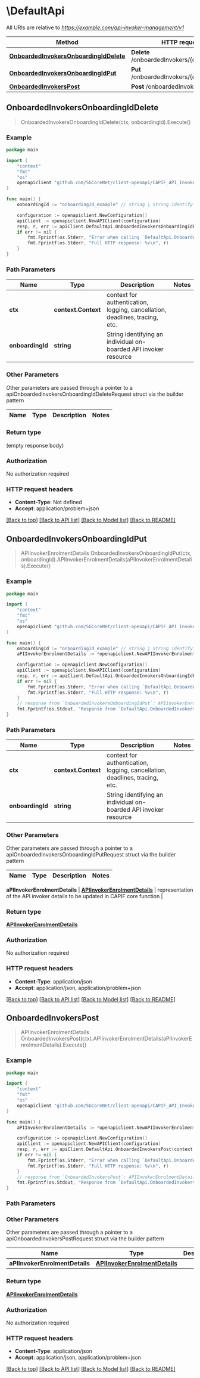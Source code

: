 # \DefaultApi

All URIs are relative to *https://example.com/api-invoker-management/v1*

Method | HTTP request | Description
------------- | ------------- | -------------
[**OnboardedInvokersOnboardingIdDelete**](DefaultApi.md#OnboardedInvokersOnboardingIdDelete) | **Delete** /onboardedInvokers/{onboardingId} | 
[**OnboardedInvokersOnboardingIdPut**](DefaultApi.md#OnboardedInvokersOnboardingIdPut) | **Put** /onboardedInvokers/{onboardingId} | 
[**OnboardedInvokersPost**](DefaultApi.md#OnboardedInvokersPost) | **Post** /onboardedInvokers | 



## OnboardedInvokersOnboardingIdDelete

> OnboardedInvokersOnboardingIdDelete(ctx, onboardingId).Execute()





### Example

```go
package main

import (
    "context"
    "fmt"
    "os"
    openapiclient "github.com/5GCoreNet/client-openapi/CAPIF_API_Invoker_Management_API"
)

func main() {
    onboardingId := "onboardingId_example" // string | String identifying an individual on-boarded API invoker resource

    configuration := openapiclient.NewConfiguration()
    apiClient := openapiclient.NewAPIClient(configuration)
    resp, r, err := apiClient.DefaultApi.OnboardedInvokersOnboardingIdDelete(context.Background(), onboardingId).Execute()
    if err != nil {
        fmt.Fprintf(os.Stderr, "Error when calling `DefaultApi.OnboardedInvokersOnboardingIdDelete``: %v\n", err)
        fmt.Fprintf(os.Stderr, "Full HTTP response: %v\n", r)
    }
}
```

### Path Parameters


Name | Type | Description  | Notes
------------- | ------------- | ------------- | -------------
**ctx** | **context.Context** | context for authentication, logging, cancellation, deadlines, tracing, etc.
**onboardingId** | **string** | String identifying an individual on-boarded API invoker resource | 

### Other Parameters

Other parameters are passed through a pointer to a apiOnboardedInvokersOnboardingIdDeleteRequest struct via the builder pattern


Name | Type | Description  | Notes
------------- | ------------- | ------------- | -------------


### Return type

 (empty response body)

### Authorization

No authorization required

### HTTP request headers

- **Content-Type**: Not defined
- **Accept**: application/problem+json

[[Back to top]](#) [[Back to API list]](../README.md#documentation-for-api-endpoints)
[[Back to Model list]](../README.md#documentation-for-models)
[[Back to README]](../README.md)


## OnboardedInvokersOnboardingIdPut

> APIInvokerEnrolmentDetails OnboardedInvokersOnboardingIdPut(ctx, onboardingId).APIInvokerEnrolmentDetails(aPIInvokerEnrolmentDetails).Execute()





### Example

```go
package main

import (
    "context"
    "fmt"
    "os"
    openapiclient "github.com/5GCoreNet/client-openapi/CAPIF_API_Invoker_Management_API"
)

func main() {
    onboardingId := "onboardingId_example" // string | String identifying an individual on-boarded API invoker resource
    aPIInvokerEnrolmentDetails := *openapiclient.NewAPIInvokerEnrolmentDetails(*openapiclient.NewOnboardingInformation("ApiInvokerPublicKey_example"), "NotificationDestination_example") // APIInvokerEnrolmentDetails | representation of the API invoker details to be updated in CAPIF core function

    configuration := openapiclient.NewConfiguration()
    apiClient := openapiclient.NewAPIClient(configuration)
    resp, r, err := apiClient.DefaultApi.OnboardedInvokersOnboardingIdPut(context.Background(), onboardingId).APIInvokerEnrolmentDetails(aPIInvokerEnrolmentDetails).Execute()
    if err != nil {
        fmt.Fprintf(os.Stderr, "Error when calling `DefaultApi.OnboardedInvokersOnboardingIdPut``: %v\n", err)
        fmt.Fprintf(os.Stderr, "Full HTTP response: %v\n", r)
    }
    // response from `OnboardedInvokersOnboardingIdPut`: APIInvokerEnrolmentDetails
    fmt.Fprintf(os.Stdout, "Response from `DefaultApi.OnboardedInvokersOnboardingIdPut`: %v\n", resp)
}
```

### Path Parameters


Name | Type | Description  | Notes
------------- | ------------- | ------------- | -------------
**ctx** | **context.Context** | context for authentication, logging, cancellation, deadlines, tracing, etc.
**onboardingId** | **string** | String identifying an individual on-boarded API invoker resource | 

### Other Parameters

Other parameters are passed through a pointer to a apiOnboardedInvokersOnboardingIdPutRequest struct via the builder pattern


Name | Type | Description  | Notes
------------- | ------------- | ------------- | -------------

 **aPIInvokerEnrolmentDetails** | [**APIInvokerEnrolmentDetails**](APIInvokerEnrolmentDetails.md) | representation of the API invoker details to be updated in CAPIF core function | 

### Return type

[**APIInvokerEnrolmentDetails**](APIInvokerEnrolmentDetails.md)

### Authorization

No authorization required

### HTTP request headers

- **Content-Type**: application/json
- **Accept**: application/json, application/problem+json

[[Back to top]](#) [[Back to API list]](../README.md#documentation-for-api-endpoints)
[[Back to Model list]](../README.md#documentation-for-models)
[[Back to README]](../README.md)


## OnboardedInvokersPost

> APIInvokerEnrolmentDetails OnboardedInvokersPost(ctx).APIInvokerEnrolmentDetails(aPIInvokerEnrolmentDetails).Execute()





### Example

```go
package main

import (
    "context"
    "fmt"
    "os"
    openapiclient "github.com/5GCoreNet/client-openapi/CAPIF_API_Invoker_Management_API"
)

func main() {
    aPIInvokerEnrolmentDetails := *openapiclient.NewAPIInvokerEnrolmentDetails(*openapiclient.NewOnboardingInformation("ApiInvokerPublicKey_example"), "NotificationDestination_example") // APIInvokerEnrolmentDetails | 

    configuration := openapiclient.NewConfiguration()
    apiClient := openapiclient.NewAPIClient(configuration)
    resp, r, err := apiClient.DefaultApi.OnboardedInvokersPost(context.Background()).APIInvokerEnrolmentDetails(aPIInvokerEnrolmentDetails).Execute()
    if err != nil {
        fmt.Fprintf(os.Stderr, "Error when calling `DefaultApi.OnboardedInvokersPost``: %v\n", err)
        fmt.Fprintf(os.Stderr, "Full HTTP response: %v\n", r)
    }
    // response from `OnboardedInvokersPost`: APIInvokerEnrolmentDetails
    fmt.Fprintf(os.Stdout, "Response from `DefaultApi.OnboardedInvokersPost`: %v\n", resp)
}
```

### Path Parameters



### Other Parameters

Other parameters are passed through a pointer to a apiOnboardedInvokersPostRequest struct via the builder pattern


Name | Type | Description  | Notes
------------- | ------------- | ------------- | -------------
 **aPIInvokerEnrolmentDetails** | [**APIInvokerEnrolmentDetails**](APIInvokerEnrolmentDetails.md) |  | 

### Return type

[**APIInvokerEnrolmentDetails**](APIInvokerEnrolmentDetails.md)

### Authorization

No authorization required

### HTTP request headers

- **Content-Type**: application/json
- **Accept**: application/json, application/problem+json

[[Back to top]](#) [[Back to API list]](../README.md#documentation-for-api-endpoints)
[[Back to Model list]](../README.md#documentation-for-models)
[[Back to README]](../README.md)

